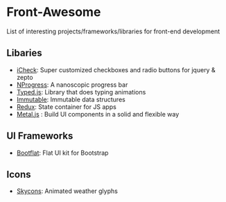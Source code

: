 # Front-Awesome  #

List of interesting projects/frameworks/libraries for front-end development

## Libaries ##
- [iCheck](http://icheck.fronteed.com/): Super customized checkboxes and radio buttons for jquery & zepto
- [NProgress](http://ricostacruz.com/nprogress): A nanoscopic progress bar
- [Typed.js](http://www.mattboldt.com/demos/typed-js/): Library that does typing animations
- [Immutable](https://facebook.github.io/immutable-js/): Immutable data structures
- [Redux](http://redux.js.org/): State container for JS apps
- [Metal.js](https://github.com/metal/metal.js) : Build UI components in a solid and flexible way

## UI Frameworks ##
- [Bootflat](http://bootflat.github.io/): Flat UI kit for Bootstrap

## Icons ##
- [Skycons](https://darkskyapp.github.io/skycons/): Animated weather glyphs



